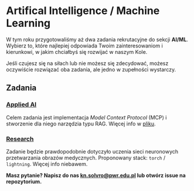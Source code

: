 # Artifical Intelligence / Machine Learning
W tym roku przygotowaliśmy aż dwa zadania rekrutacyjne do sekcji **AI/ML**. Wybierz to, które najlepiej odpowiada Twoim zainteresowaniom i kierunkowi, w jakim chciałbyś się rozwijać w naszym Kole.

Jeśli czujesz się na siłach lub nie możesz się zdecydować, możesz oczywiście rozwiązać oba zadania, ale jedno w zupełności wystarczy. 

## Zadania
### [Applied AI](ai_ml/applied_ai.md)
Celem zadania jest implementacja *Model Context Protocol* (MCP) i stworzenie dla niego narzędzia typu RAG. Więcej info w [pliku](ai_ml/applied_ai.md).

### [Research](ai_ml/cv.md)

Zadanie będzie prawdopodobnie dotyczyło uczenia sieci neuronowych przetwarzania obrazów medycznych. Proponowany stack: `torch` / `lightning`. Więcej info niebawem.

**Masz pytanie? Napisz do nas kn.solvro@pwr.edu.pl lub otwórz issue na repozytorium.**
